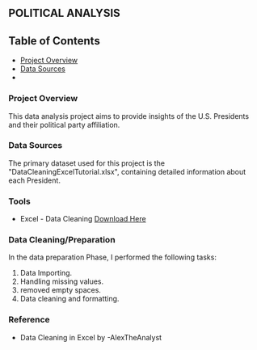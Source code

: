 ## POLITICAL ANALYSIS

## Table of Contents 
- [Project Overview](#Project-overview)
- [Data Sources](#Data-Sources)
- 

### Project Overview 
This data analysis project aims to provide insights of the U.S. Presidents and their political party affiliation. 

### Data Sources
The primary dataset used for this project is the "DataCleaningExcelTutorial.xlsx", containing detailed information about each President. 

### Tools 
- Excel - Data Cleaning [Download Here](https://microsoft.com)

### Data Cleaning/Preparation 

In the data preparation Phase, I performed the following tasks:
1. Data Importing.
2. Handling missing values.
3. removed empty spaces.
4. Data cleaning and formatting.

### Reference 
- Data Cleaning in Excel by -AlexTheAnalyst 

  

